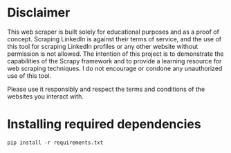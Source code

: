 # Disclaimer

This web scraper is built solely for educational purposes and as a proof of concept. Scraping LinkedIn is against their terms of service, and the use of this tool for scraping LinkedIn profiles or any other website without permission is not allowed. The intention of this project is to demonstrate the capabilities of the Scrapy framework and to provide a learning resource for web scraping techniques. I do not encourage or condone any unauthorized use of this tool.

Please use it responsibly and respect the terms and conditions of the websites you interact with.

# Installing required dependencies

`pip install -r requirements.txt`
